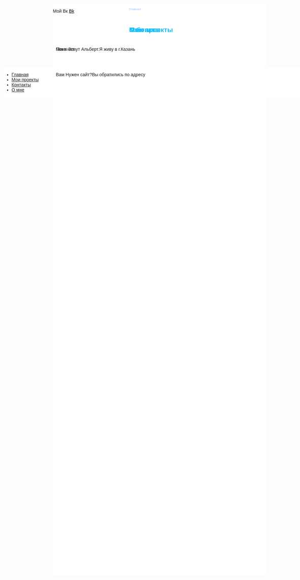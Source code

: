 
<html>
<head>
	<meta charset="utf-8">
	<link rel="stylesheet" type="text/css" href="style.css">
	<title>Сайт Альберта</title>
</head>
<body style="font-family: Helvetica, Arial; ">	
	


<div 
style="
position: absolute;
top: 50vh;
left:3vw;
background: #ffffff;
width: 32vh;
height:10vw;
" 
> 


 <ul class="menu-3">

   <li><a href="#" onclick="document.getElementById('lol').style.display='block';
document.getElementById('kek').style.display='none'
document.getElementById('z1').style.display='none'
document.getElementById('z2').style.display='none'
   ">Главная</a></li>
   <li><a href="#" onclick="document.getElementById('kek').style.display='block';
document.getElementById('lol').style.display='none'
document.getElementById('z1').style.display='none'
document.getElementById('z2').style.display='none'
   ">Мои проекты</a></li>
   <li><a href="#" onclick="document.getElementById('z1').style.display='block';
document.getElementById('lol').style.display='none'
document.getElementById('kek').style.display='none'
document.getElementById('z2').style.display='none'
   ">Контакты</a></li>
   <li><a href="#" onclick="document.getElementById('z2').style.display='block';
document.getElementById('kek').style.display='none'
document.getElementById('z1').style.display='none'
document.getElementById('lol').style.display='none'
   ">О мне</a></li>


<div style="
position: absolute;
top: -5vh;
left:16vw;
width:70vw;
height:45vh;
background-color: #fff;
">
<p id="lol" style="
font-size: 1vw;
color: #8ac8ff;
position: absolute;
left: 25vw;
"> Главная</p>

<p id="lol"  
style="
position: absolute;
top: 5vh;
left:1vw;
">Вам Нужен сайт?Вы обратились по адресу </p> 
<h2 id="lol" style="
position: absolute;
top: 1vh;
left:25vw;
color:#14bdff;
">Мои проекты</h2>
<p id="kek" style="
position: absolute;
top: 3vh;
left:1vw;">Пока нет</p> 
<h2 id="lol" style="
position: absolute;
top: 1vh;
left:25vw;
color:#14bdff;
">Контакты</h2>
<p id="z1">Мой Вк <a href="https://vk.com/id215127522" style="
color: #000;
">Bk</a></p>
<h2 id="lol" style="
position: absolute;
top: 1vh;
left:25vw;
color:#14bdff;
">О бо мне</h2>
<p id="z2" style="
position: absolute;
top: 3vh;
left:1vw;
">Меня Зовут Альберт.Я живу в г.Казань</p>
</div>
